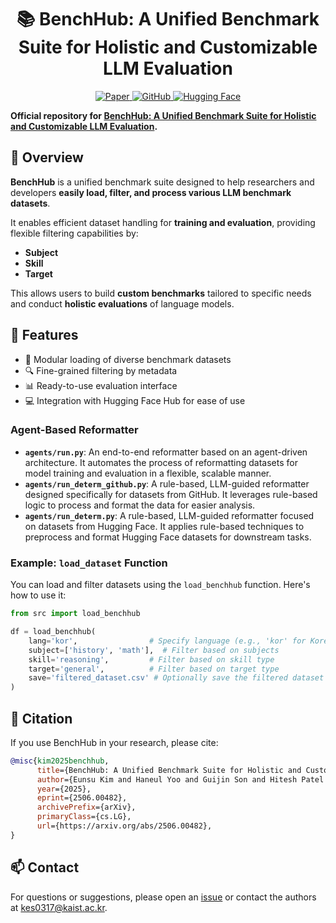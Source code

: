 <div align="center">
  <h1>📚 BenchHub: A Unified Benchmark Suite for Holistic and Customizable LLM Evaluation </h1>
  <p>
    <a href="https://arxiv.org/abs/2506.00482">
      <img src="https://img.shields.io/badge/ArXiv-BenchHub-<COLOR>" alt="Paper">
    </a>
    <a href="https://github.com/rladmstn1714/BenchHub">
      <img src="https://img.shields.io/badge/GitHub-Code-blue" alt="GitHub">
    </a>
    <a href="https://huggingface.co/BenchHub">
      <img src="https://img.shields.io/badge/HuggingFace-Dataset&Demo-yellow" alt="Hugging Face">
    </a>
  </p>
</div>


**Official repository for [BenchHub: A Unified Benchmark Suite for Holistic and Customizable LLM Evaluation](https://arxiv.org/abs/2506.00482).**




## 📌 Overview

**BenchHub** is a unified benchmark suite designed to help researchers and developers **easily load, filter, and process various LLM benchmark datasets**.

It enables efficient dataset handling for **training and evaluation**, providing flexible filtering capabilities by:
- **Subject**
- **Skill**
- **Target**

This allows users to build **custom benchmarks** tailored to specific needs and conduct **holistic evaluations** of language models.



## 🔧 Features

- 🧩 Modular loading of diverse benchmark datasets
- 🔍 Fine-grained filtering by metadata
- 📊 Ready-to-use evaluation interface
- 💻 Integration with Hugging Face Hub for ease of use



### Agent-Based Reformatter

* **`agents/run.py`**: An end-to-end reformatter based on an agent-driven architecture. It automates the process of reformatting datasets for model training and evaluation in a flexible, scalable manner.
* **`agents/run_determ_github.py`**: A rule-based, LLM-guided reformatter designed specifically for datasets from GitHub. It leverages rule-based logic to process and format the data for easier analysis.
* **`agents/run_determ.py`**: A rule-based, LLM-guided reformatter focused on datasets from Hugging Face. It applies rule-based techniques to preprocess and format Hugging Face datasets for downstream tasks.

### Example: `load_dataset` Function

You can load and filter datasets using the `load_benchhub` function. Here's how to use it:

```python
from src import load_benchhub

df = load_benchhub(
    lang='kor',                # Specify language (e.g., 'kor' for Korean)
    subject=['history', 'math'],  # Filter based on subjects
    skill='reasoning',         # Filter based on skill type
    target='general',          # Filter based on target type
    save='filtered_dataset.csv' # Optionally save the filtered dataset to a CSV file
)
```

## 📝 Citation

If you use BenchHub in your research, please cite:

```bibtex
@misc{kim2025benchhub,
      title={BenchHub: A Unified Benchmark Suite for Holistic and Customizable LLM Evaluation}, 
      author={Eunsu Kim and Haneul Yoo and Guijin Son and Hitesh Patel and Amit Agarwal and Alice Oh},
      year={2025},
      eprint={2506.00482},
      archivePrefix={arXiv},
      primaryClass={cs.LG},
      url={https://arxiv.org/abs/2506.00482}, 
}
```

## 📫 Contact

For questions or suggestions, please open an [issue](https://github.com/rladmstn1714/BenchHub/issues) or contact the authors at [kes0317@kaist.ac.kr](mailto:kes0317@kaist.ac.kr).

